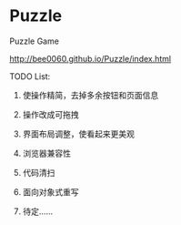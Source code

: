 Puzzle
======

Puzzle Game

http://bee0060.github.io/Puzzle/index.html
 
TODO List:

1. 使操作精简，去掉多余按钮和页面信息

2. 操作改成可拖拽

3. 界面布局调整，使看起来更美观

4. 浏览器兼容性

5. 代码清扫

6. 面向对象式重写

7. 待定……
